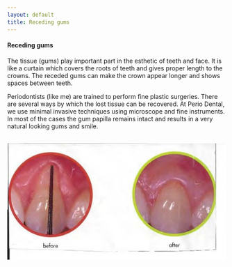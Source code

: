 ```yaml
---
layout: default
title: Receding gums
---
```


<h4>Receding gums</h4>
<p></p>

<p>The tissue (gums) play important part in the esthetic of teeth and face. It is like a curtain which covers the roots of teeth and gives proper length to the crowns. The receded gums can make the crown appear longer and shows spaces between teeth.
</p>
<p>Periodontists (like me) are trained to perform fine plastic surgeries. There are several ways by which the lost tissue can be recovered. At Perio Dental, we use minimal invasive techniques using microscope and fine instruments. In most of the cases the gum papilla remains intact and results in a very natural looking gums and smile.
</p>

<p>
<br />
<img alt="Receding gums before and after" src="/images/Receding-gums.jpg" />
</p>
